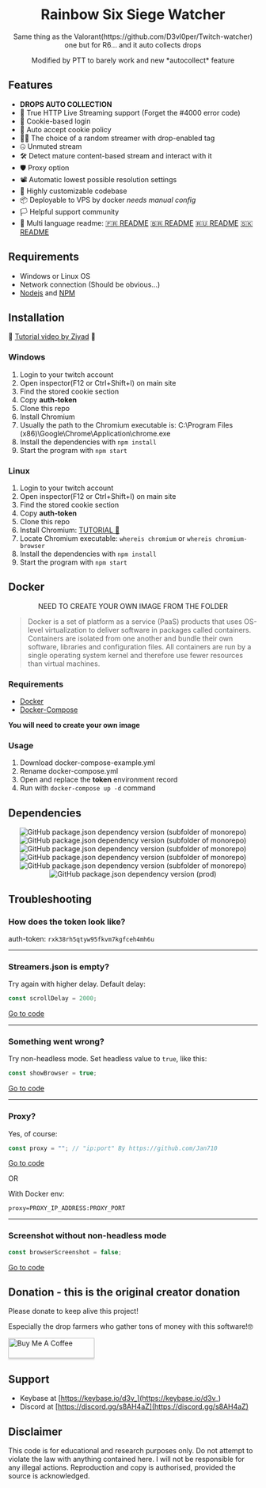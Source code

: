 


<h1 align="center">Rainbow Six Siege Watcher</h1>
<p align="center"> Same thing as the Valorant(https://github.com/D3vl0per/Twitch-watcher) one but for R6... and it auto collects drops</p>
<p align="center">
Modified by PTT to barely work and new *autocollect* feature
</p>

## Features
- **DROPS AUTO COLLECTION**
- 🎥 True HTTP Live Streaming support (Forget the #4000 error code)
- 🔐 Cookie-based login
- 📜 Auto accept cookie policy
- 👨‍💻 The choice of a random streamer with drop-enabled tag
- 🤐 Unmuted stream
- 🛠 Detect mature content-based stream and interact with it
- 🛡 Proxy option
- 📽 Automatic lowest possible resolution settings
- 🧰 Highly customizable codebase
- 📦 Deployable to VPS by docker *needs manual config*
- 🏳️ Helpful support community
- 💬 Multi language readme: [🇫🇷 README](https://github.com/D3vl0per/Valorant-watcher/blob/languages/README_FR.md) [🇧🇷 README](https://github.com/D3vl0per/Valorant-watcher/blob/languages/README_PT.md) [🇷🇺 README](https://github.com/D3vl0per/Valorant-watcher/blob/languages/README_RU.md) [🇸🇰 README](https://github.com/D3vl0per/Valorant-watcher/blob/languages/README_SK.md)

## Requirements

 - Windows or Linux OS
 - Network connection (Should be obvious...)
 - [Nodejs](https://nodejs.org/en/download/) and [NPM](https://www.npmjs.com/get-npm)
 
## Installation
🎥 [Tutorial video by Ziyad](https://youtu.be/bwzv7wT44Ds) 🎥
### Windows
1. Login to your twitch account
2. Open inspector(F12 or Ctrl+Shift+I) on main site
3. Find the stored cookie section
4. Copy **auth-token**
5. Clone this repo
6. Install Chromium
7. Usually the path to the Chromium executable is: C:\\Program Files (x86)\\Google\\Chrome\\Application\\chrome.exe
8. Install the dependencies with `npm install`
9. Start the program with `npm start`
### Linux
1. Login to your twitch account
2. Open inspector(F12 or Ctrl+Shift+I) on main site
3. Find the stored cookie section
4. Copy **auth-token**
5. Clone this repo
6. Install Chromium: [TUTORIAL 🤗](https://www.addictivetips.com/ubuntu-linux-tips/install-chromium-on-linux/)
7. Locate Chromium executable: `whereis chromium` or `whereis chromium-browser`
8. Install the dependencies with `npm install`
9. Start the program with `npm start`

## Docker
<p align="center">
NEED TO CREATE YOUR OWN IMAGE FROM THE FOLDER
</p>


>Docker is a set of platform as a service (PaaS) products that uses OS-level virtualization to deliver software in packages called containers. Containers are isolated from one another and bundle their own software, libraries and configuration files. All containers are run by a single operating system kernel and therefore use fewer resources than virtual machines.
### Requirements
- [Docker](https://docs.docker.com/get-docker/)
- [Docker-Compose](https://docs.docker.com/compose/install/)

**You will need to create your own image**

### Usage
1. Download docker-compose-example.yml
2. Rename docker-compose.yml
3. Open and replace the **token** environment record
4. Run with `docker-compose up -d` command
## Dependencies
<p align="center">
<img alt="GitHub package.json dependency version (subfolder of monorepo)" src="https://img.shields.io/github/package-json/dependency-version/D3vl0per/Valorant-watcher/puppeteer-core"> <img alt="GitHub package.json dependency version (subfolder of monorepo)" src="https://img.shields.io/github/package-json/dependency-version/D3vl0per/Valorant-watcher/cheerio"> <img alt="GitHub package.json dependency version (subfolder of monorepo)" src="https://img.shields.io/github/package-json/dependency-version/D3vl0per/Valorant-watcher/inquirer"> <img alt="GitHub package.json dependency version (subfolder of monorepo)" src="https://img.shields.io/github/package-json/dependency-version/D3vl0per/Valorant-watcher/dotenv"> <img alt="GitHub package.json dependency version (subfolder of monorepo)" src="https://img.shields.io/github/package-json/dependency-version/D3vl0per/Valorant-watcher/dayjs"> <img alt="GitHub package.json dependency version (prod)" src="https://img.shields.io/github/package-json/dependency-version/D3vl0per/valorant-watcher/tree-kill">
</p>

## Troubleshooting

### How does the token look like?
auth-token: `rxk38rh5qtyw95fkvm7kgfceh4mh6u`
___


### Streamers.json is empty?

Try again with higher delay.
Default delay:
```javascript
const scrollDelay = 2000;
```
[Go to code](https://github.com/D3vl0per/Valorant-watcher/blob/12dce8065423861971b7088563ad936b2dcc2559/app.js#L15)
___
### Something went wrong?
Try non-headless mode. Set headless value to `true`, like this:
```javascript
const showBrowser = true;
```
[Go to code](https://github.com/D3vl0per/Valorant-watcher/blob/12dce8065423861971b7088563ad936b2dcc2559/app.js#L24)
___
### Proxy?

Yes, of course:
```javascript
const proxy = ""; // "ip:port" By https://github.com/Jan710
```
[Go to code](https://github.com/D3vl0per/Valorant-watcher/blob/12dce8065423861971b7088563ad936b2dcc2559/app.js#L25)  

OR

With Docker env:
```
proxy=PROXY_IP_ADDRESS:PROXY_PORT
```
___
### Screenshot without non-headless mode
```javascript
const browserScreenshot = false;
```
[Go to code](https://github.com/D3vl0per/Valorant-watcher/blob/12dce8065423861971b7088563ad936b2dcc2559/app.js#L27)

## Donation - this is the original creator donation
Please donate to keep alive this project!

Especially the drop farmers who gather tons of money with this software!🤓  

<a href="https://www.buymeacoffee.com/D3v" target="_blank"><img src="https://www.buymeacoffee.com/assets/img/custom_images/orange_img.png" alt="Buy Me A Coffee" style="height: 41px !important;width: 174px !important;box-shadow: 0px 3px 2px 0px rgba(190, 190, 190, 0.5) !important;-webkit-box-shadow: 0px 3px 2px 0px rgba(190, 190, 190, 0.5) !important;" ></a>


## Support
 - Keybase at [https://keybase.io/d3v_](https://keybase.io/d3v_)
 - Discord at [https://discord.gg/s8AH4aZ](https://discord.gg/s8AH4aZ)

## Disclaimer
This code is for educational and research purposes only.
Do not attempt to violate the law with anything contained here.
I will not be responsible for any illegal actions.
Reproduction and copy is authorised, provided the source is acknowledged.
